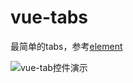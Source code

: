 # vue-tabs

 最简单的tabs，参考[element](https://github.com/ElemeFE/element/tree/master/packages/tabs/src)

![vue-tab控件演示](https://i.loli.net/2020/02/06/gPUB5iQbFd9OxR2.gif)
